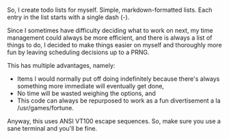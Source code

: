 
So, I create todo lists for myself. Simple, markdown-formatted lists.
Each entry in the list starts with a single dash (-).

Since I sometimes have difficulty deciding what to work on next,
my time management could always be more efficient, and there is always
a list of things to do, I decided to make things easier on myself and
thoroughly more fun by leaving scheduling decisions up to a PRNG.

This has multiple advantages, namely:
   -  Items I would normally put off doing indefinitely because there's
      always something more immediate will eventually get done,
   -  No time will be wasted weighing the options, and
   -  This code can always be repurposed to work as a fun divertisement
      a la /usr/games/fortune.

Anyway, this uses ANSI VT100 escape sequences. So, make sure you use
a sane terminal and you'll be fine.

